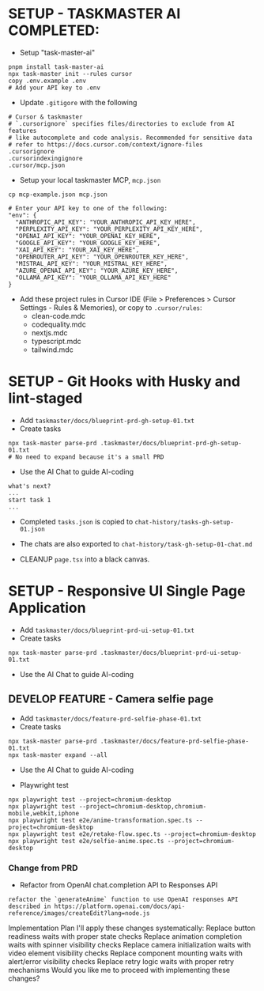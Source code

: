 
# SETUP - TASKMASTER AI COMPLETED:
- Setup "task-master-ai"
```
pnpm install task-master-ai
npx task-master init --rules cursor
copy .env.example .env
# Add your API key to .env
```
- Update `.gitigore` with the following
```
# Cursor & taskmaster
# `.cursorignore` specifies files/directories to exclude from AI features 
# like autocomplete and code analysis. Recommended for sensitive data
# refer to https://docs.cursor.com/context/ignore-files
.cursorignore
.cursorindexingignore
.cursor/mcp.json
```
- Setup your local taskmaster MCP, `mcp.json`
```
cp mcp-example.json mcp.json

# Enter your API key to one of the following:
"env": {
  "ANTHROPIC_API_KEY": "YOUR_ANTHROPIC_API_KEY_HERE",
  "PERPLEXITY_API_KEY": "YOUR_PERPLEXITY_API_KEY_HERE",
  "OPENAI_API_KEY": "YOUR_OPENAI_KEY_HERE",
  "GOOGLE_API_KEY": "YOUR_GOOGLE_KEY_HERE",
  "XAI_API_KEY": "YOUR_XAI_KEY_HERE",
  "OPENROUTER_API_KEY": "YOUR_OPENROUTER_KEY_HERE",
  "MISTRAL_API_KEY": "YOUR_MISTRAL_KEY_HERE",
  "AZURE_OPENAI_API_KEY": "YOUR_AZURE_KEY_HERE",
  "OLLAMA_API_KEY": "YOUR_OLLAMA_API_KEY_HERE"
}
```
- Add these project rules in Cursor IDE (File > Preferences > Cursor Settings - Rules & Memories),
  or copy to `.cursor/rules`:
  - clean-code.mdc
  - codequality.mdc
  - nextjs.mdc
  - typescript.mdc
  - tailwind.mdc

# SETUP - Git Hooks with Husky and lint-staged
- Add `taskmaster/docs/blueprint-prd-gh-setup-01.txt`
- Create tasks
```
npx task-master parse-prd .taskmaster/docs/blueprint-prd-gh-setup-01.txt
# No need to expand because it's a small PRD
```
- Use the AI Chat to guide AI-coding
```
what's next?
...
start task 1
...
```
- Completed `tasks.json` is copied to `chat-history/tasks-gh-setup-01.json`
- The chats are also exported to `chat-history/task-gh-setup-01-chat.md`

- CLEANUP `page.tsx` into a black canvas.

# SETUP - Responsive UI Single Page Application
- Add `taskmaster/docs/blueprint-prd-ui-setup-01.txt`
- Create tasks
```
npx task-master parse-prd .taskmaster/docs/blueprint-prd-ui-setup-01.txt
```
- Use the AI Chat to guide AI-coding

## DEVELOP FEATURE - Camera selfie page
- Add `taskmaster/docs/feature-prd-selfie-phase-01.txt`
- Create tasks
```
npx task-master parse-prd .taskmaster/docs/feature-prd-selfie-phase-01.txt
npx task-master expand --all
```
- Use the AI Chat to guide AI-coding

- Playwright test
```
npx playwright test --project=chromium-desktop
npx playwright test --project=chromium-desktop,chromium-mobile,webkit,iphone
npx playwright test e2e/anime-transformation.spec.ts --project=chromium-desktop
npx playwright test e2e/retake-flow.spec.ts --project=chromium-desktop
npx playwright test e2e/selfie-anime.spec.ts --project=chromium-desktop

```

### Change from PRD

- Refactor from OpenAI chat.completion API to Responses API
```
refactor the `generateAnime` function to use OpenAI responses API described in https://platform.openai.com/docs/api-reference/images/createEdit?lang=node.js
```


Implementation Plan
I'll apply these changes systematically:
Replace button readiness waits with proper state checks
Replace animation completion waits with spinner visibility checks
Replace camera initialization waits with video element visibility checks
Replace component mounting waits with alert/error visibility checks
Replace retry logic waits with proper retry mechanisms
Would you like me to proceed with implementing these changes?
